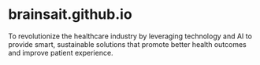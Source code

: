 # brainsait.github.io
To revolutionize the healthcare industry by leveraging technology and AI to provide smart, sustainable solutions that promote better health outcomes and improve patient experience.
